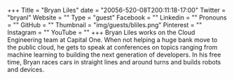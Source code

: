 +++
Title = "Bryan Liles"
date = "20056-520-08T200:11:18-17:00"
Twitter = "bryanl"
Website = ""
Type = "guest"
Facebook = ""
Linkedin = ""
Pronouns = ""
GitHub = ""
Thumbnail = "img/guests/bliles.png"
Pinterest = ""
Instagram = ""
YouTube = ""
+++
Bryan Liles works on the Cloud Engineering team at Capital One. When not helping a huge bank move to the public cloud, he gets to speak at conferences on topics ranging from machine learning to building the next generation of developers. In his free time, Bryan races cars in straight lines and around turns and builds robots and devices.
